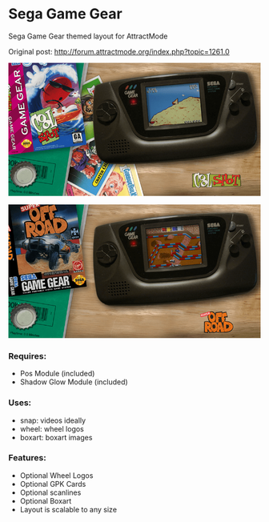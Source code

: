 # Sega Game Gear
Sega Game Gear themed layout for AttractMode

Original post: http://forum.attractmode.org/index.php?topic=1261.0

![Game Gear Sample](https://raw.githubusercontent.com/mahuti/Gamegear/master/gamegear_screen.png)

![Game Gear Sample 2](https://raw.githubusercontent.com/mahuti/Gamegear/master/gamegear_screen2.png)

### Requires: 
- Pos Module (included) 
- Shadow Glow Module (included)

### Uses: 
- snap: videos ideally  
- wheel: wheel logos   
- boxart: boxart images

### Features: 
- Optional Wheel Logos
- Optional GPK Cards
- Optional scanlines
- Optional Boxart
- Layout is scalable to any size 


